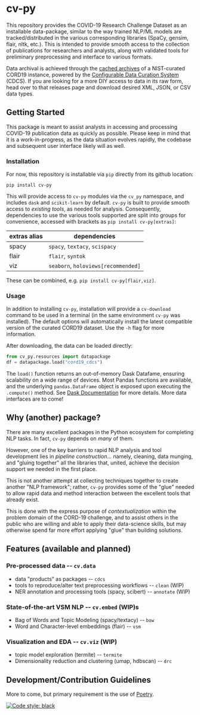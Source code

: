 # cv-py
This repository provides the COVID-19 Research Challenge Dataset as an installable data-package, similar to the way trained NLP/ML models are tracked/distributed in the various corresponding libraries (SpaCy, gensim, flair, nltk, etc.). This is intended to provide smooth access to the collection of publications for researchers and analysts, along with validated tools for preliminary preprocessing and interface to various formats. 

Data archival is achieved through the [cached archives](https://github.com/usnistgov/cord19-cdcs-nist) of a NIST-curated CORD19 instance, powered by the [Configurable Data Curation System](https://www.nist.gov/itl/ssd/information-systems-group/configurable-data-curation-system-cdcs/about-cdcs) (CDCS). If you are looking for a more DIY access to data in its raw form, head over to that releases page and download desired XML, JSON, or CSV data types. 

## Getting Started
This package is meant to assist analysts in accessing and processing COVID-19 publication data as quickly as possible. Please keep in mind that it is a work-in-progress, as the data situation evolves rapidly, the codebase and subsequent user interface likely will as well. 

### Installation
For now, this repository is installable via `pip` directly from its github location: 

`pip install cv-py`

This will provide access to `cv-py` modules via the `cv_py` namespace, and includes `dask` and `scikit-learn` by default. `cv-py` is built to provide smooth access to *existing tools*, as needed for analysis. Consequently, dependencies to use the various tools supported are split into groups for convenience, accessed with brackets as `pip install cv-py[extras]`:

 extras alias   |   dependencies
 ---            |   ---
 spacy          |   `spacy`, `textacy`, `scispacy`
 flair          |   `flair`, `syntok`
 viz            |   `seaborn`, `holoviews[recommended]`
 
These can be combined, e.g. `pip install cv-py[flair,viz]`.

 
### Usage
In addition to installing `cv-py`, installation will provide a `cv-download` command to be used in a terminal (in the same environment `cv-py` was installed). The default options will automatically install the latest compatible version of the curated CORD19 dataset. Use the `-h` flag for more information. 

After downloading, the data can be loaded directly: 

```python
from cv_py.resources import datapackage
df = datapackage.load("cord19_cdcs")
```

The `load()` function returns an out-of-memory Dask Datafame, ensuring scalability on a wide range of devices. Most Pandas functions are available, and the underlying `pandas.DataFrame` object is exposed upon executing the `.compute()` method. See [Dask Documentation](https://docs.dask.org/en/latest/dataframe.html) for more details. More data interfaces are to come!


## Why (another) package?
There are many excellent packages in the Python ecosystem for completing NLP tasks. In fact, `cv-py` depends on _many_ of them. 

However, one of the key barriers to rapid NLP analysis and tool development lies in _pipeline construction_... namely, cleaning, data munging, and "gluing together" all the libraries that, united, achieve the decision support we needed in the first place. 

This is not another attempt at collecting techniques together to create another "NLP framework"; rather, `cv-py` provides some of the "glue" needed to allow rapid data and method interaction between the excellent tools that already exist. 

This is done with the express purpose of _contextualization_ within the problem domain of the CORD-19 challenge, and to assist others in the public who are willing and able to apply their data-science skills, but may otherwise spend far more effort applying "glue" than building solutions. 

## Features (available and planned)

### Pre-processed data -- `cv.data`
- data "products" as packages -- `cdcs`
- tools to reproduce/alter text preprocessing workflows -- `clean`  (WIP)
- NER annotation and processing tools (spacy, scibert) -- `annotate`  (WIP)

### State-of-the-art VSM NLP -- `cv.embed` (WIP)s
- Bag of Words and Topic Modeling (spacy/textacy) -- `bow`
- Word and Character-level embeddings (flair) -- `vsm` 

### Visualization and EDA -- `cv.viz` (WIP)
- topic model exploration (termite) -- `termite`
- Dimensionality reduction and clustering (umap, hdbscan) -- `drc`


## Development/Contribution Guidelines
More to come, but primary requirement is the use of [Poetry](https://python-poetry.org/). 

[![Code style: black](https://img.shields.io/badge/code%20style-black-000000.svg)](https://github.com/psf/black)
